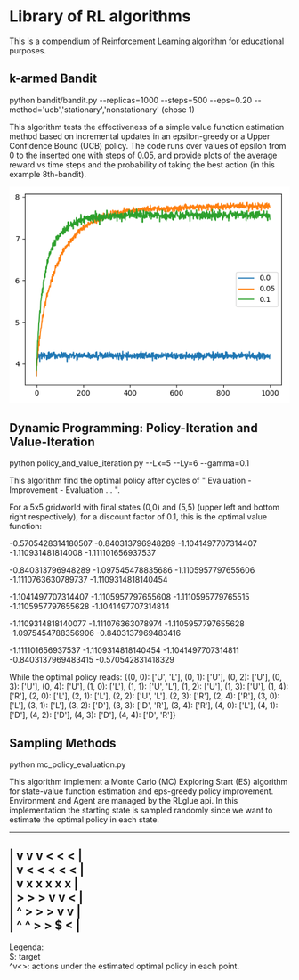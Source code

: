 # Library of RL algorithms
This is a compendium of Reinforcement Learning algorithm for educational purposes.  
## k-armed Bandit
python bandit/bandit.py --replicas=1000 --steps=500 --eps=0.20 --method='ucb','stationary','nonstationary' (chose 1)

This algorithm tests the effectiveness of a simple value function estimation method based on incremental updates in an epsilon-greedy or a Upper Confidence Bound (UCB) policy. 
The code runs over values of epsilon from 0 to the inserted one with steps of 0.05, and provide plots of the average reward vs time steps and the probability of taking the best action (in this example 8th-bandit). 

![alt text](https://github.com/pretidav/RL/raw/main/fig/k-bandit.png)

## Dynamic Programming: Policy-Iteration and Value-Iteration
python policy_and_value_iteration.py --Lx=5 --Ly=6 --gamma=0.1

This algorithm find the optimal policy after cycles of " Evaluation - Improvement - Evaluation ... ". 

For a 5x5 gridworld with final states (0,0) and (5,5) (upper left and bottom right respectively), for a discount factor of 0.1, 
this is the optimal value function: 

-0.5705428314180507     -0.840313796948289      -1.1041497707314407     -1.110931481814008      -1.111101656937537 

-0.840313796948289      -1.097545478835686      -1.1105957797655606     -1.1110763630789737     -1.1109314818140454

-1.1041497707314407     -1.1105957797655608     -1.1110595779765515     -1.1105957797655628     -1.1041497707314814

-1.1109314818140077     -1.111076363078974      -1.1105957797655628     -1.0975454788356906     -0.8403137969483416

-1.111101656937537      -1.1109314818140454     -1.1041497707314811     -0.8403137969483415     -0.570542831418329 

While the optimal policy reads: 
{(0, 0): ['U', 'L'], (0, 1): ['U'], (0, 2): ['U'], (0, 3): ['U'], (0, 4): ['U'], (1, 0): ['L'], (1, 1): ['U', 'L'], (1, 2): ['U'], (1, 3): ['U'], (1, 4): ['R'], (2, 0): ['L'], (2, 1): ['L'], (2, 2): ['U', 'L'], (2, 3): ['R'], (2, 4): ['R'], (3, 0): ['L'], (3, 1): ['L'], (3, 2): ['D'], (3, 3): ['D', 'R'], (3, 4): ['R'], (4, 0): ['L'], (4, 1): ['D'], (4, 2): ['D'], (4, 3): ['D'], (4, 4): ['D', 'R']}

## Sampling Methods

python mc_policy_evaluation.py

This algorithm implement a Monte Carlo (MC) Exploring Start (ES) algorithm for state-value function estimation and eps-greedy policy improvement. Environment and Agent are managed by the RLglue api. In this implementation the starting state is sampled randomly since we want to estimate the optimal policy in each state. 

---------------  
| v v v < < < |  
| v < < < < < |  
| v x x x x x |  
| > > > v v < |  
| ^ > > > v v |  
| ^ ^ > > $ < |  
---------------  

Legenda:   
$: target   
^v<>: actions under the estimated optimal policy in each point.    
